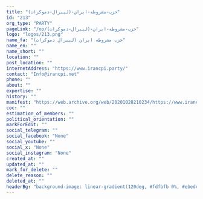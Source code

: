 ```yaml
---
title: "حزب-مشروطه-ایران-(لیبرال-دموکرات)"
id: "213"
org_type: "PARTY"
pageLink: "/op/حزب-مشروطه-ایران-(لیبرال-دموکرات)"
logo: "logos/213.png"
name_fa: "حزب مشروطه ایران (لیبرال دموکرات)"
name_en: ""
name_short: ""
location: ""
post_location: ""
internetAddress: "https://www.irancpi.party/"
contact: "Info@irancpi.net"
phone: ""
about: ""
expertise: ""
history: ""
manifest: "https://web.archive.org/web/20201028210234/https://www.irancpi.party/Content/UploadedFiles/bonyadnaame_CPI_8_20_2020.pdf"
coc: ""
estimation_of_members: ""
political_orientation: ""
markForEdit: ""
social_telegram: ""
social_facebook: "None"
social_youtube: ""
social_x: "None"
social_instagram: "None"
created_at: ""
updated_at: ""
mark_for_delete: ""
delete_reason: ""
deleted_at: ""
headerBg: "background-image: linear-gradient(120deg, #fdfbfb 0%, #ebedee 100%);"
---
```

